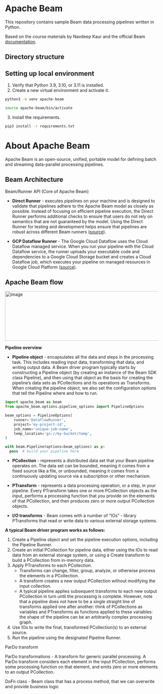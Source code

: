 # Apache Beam

This repository contains sample Beam data processing pipelines written in Python.

Based on the course materials by Navdeep Kaur and the official Beam [documentation](https://tour.beam.apache.org/tour/python/). 

## Directory structure

## Setting up local environment

1. Verify that Python 3.9, 3.10, or 3.11 is installed.
2. Create a new virtual environment and activate it.

```bash
python3 -m venv apache-beam
```
```bash
source apache-beam/bin/activate
```
3. Install the requirements.
```bash
pip3 install -r requirements.txt
```

# About Apache Beam

Apache Beam is an open-source, unified, portable model for defining batch and streaming data-parallel processing pipelines.

## Beam Architecture

Beam/Runner API (Core of Apache Beam)

- **Direct Runner** - executes pipelines on your machine and is designed to validate that pipelines adhere to the Apache Beam model as closely as possible. Instead of focusing on efficient pipeline execution, the Direct Runner performs additional checks to ensure that users do not rely on semantics that are not guaranteed by the model. Using the Direct Runner for testing and development helps ensure that pipelines are robust across different Beam runners ([source](https://tour.beam.apache.org/tour/python/introduction/beam-concepts/runner-concepts)). 

- **GCP Dataflow Runner** - The Google Cloud Dataflow uses the Cloud Dataflow managed service. When you run your pipeline with the Cloud Dataflow service, the runner uploads your executable code and dependencies to a Google Cloud Storage bucket and creates a Cloud Dataflow job, which executes your pipeline on managed resources in Google Cloud Platform ([source](https://tour.beam.apache.org/tour/python/introduction/beam-concepts/runner-concepts)). 


## Apache Beam flow

<img width="1158" height="163" alt="image" src="https://github.com/user-attachments/assets/1a1a00b9-5e43-4ce1-8f9c-153d76230aa1" />

**Pipeline overview**

- **Pipeline object** - encapsulates all the data and steps in the processing task. This includes reading input data, transforming that data, and writing output data. A Beam driver program typically starts by constructing a Pipeline object (by creating an instance of the Beam SDK class Pipeline), and then using that object as the basis for creating the pipeline’s data sets as PCollections and its operations as Transforms. When creating the pipeline object, we also set the configuration options that tell the Pipeline where and how to run.

```python
import apache_beam as beam
from apache_beam.options.pipeline_options import PipelineOptions

beam_options = PipelineOptions(
    runner='DataflowRunner',
    project='my-project-id',
    job_name='unique-job-name',
    temp_location='gs://my-bucket/temp',
)

with beam.Pipeline(options=beam_options) as p:
  pass  # build your pipeline here
```

- **PCollection** - represents a distributed data set that your Beam pipeline operates on. The data set can be bounded, meaning it comes from a fixed source like a file, or unbounded, meaning it comes from a continuously updating source via a subscription or other mechanism. 
  
- **PTransform** - represents a data processing operation, or a step, in your pipeline. Every PTransform takes one or more PCollection objects as the input, performs a processing function that you provide on the elements of that PCollection, and then produces zero or more output PCollection objects.
  
- **I/O transforms** - Beam comes with a number of “IOs” - library PTransforms that read or write data to various external storage systems.

**A typical Beam driver program works as follows:**

1. Create a Pipeline object and set the pipeline execution options, including the Pipeline Runner.
2. Create an initial PCollection for pipeline data, either using the IOs to read data from an external storage system, or using a Create transform to build a PCollection from in-memory data.
3. Apply PTransforms to each PCollection.
   - Transforms can change, filter, group, analyze, or otherwise process the elements in a PCollection.
   - A transform creates a new output PCollection without modifying the input collection.
   - A typical pipeline applies subsequent transforms to each new output PCollection in turn until the processing is complete. However, note that a pipeline does not have to be a single straight line of transforms applied one after another: think of PCollections as variables and PTransforms as functions applied to these variables: the shape of the pipeline can be an arbitrarily complex processing graph.
5. Use IOs to write the final, transformed PCollection(s) to an external source.
6. Run the pipeline using the designated Pipeline Runner.

ParDo transform

ParDo transformations - A transform for generic parallel processing. A ParDo transform considers each element in the input PCollection, 
performs some processing function on that element, and emits zero or more elements to an output PCollection.

DoFn class - Beam class that has a process method, that we can overwrite and provide business logic

